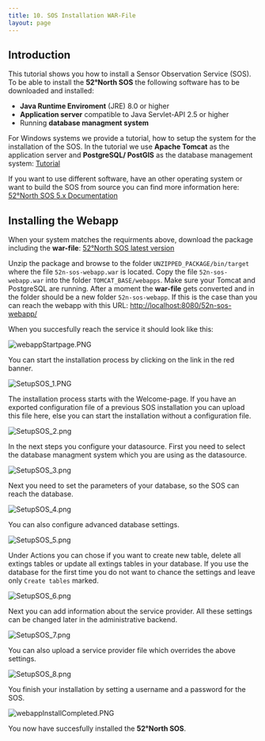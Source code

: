 ```yaml
---
title: 10. SOS Installation WAR-File
layout: page
---
```


## Introduction

This tutorial shows you how to install a Sensor Observation Service (SOS). To be able to install the
__52°North SOS__ the following software has to be downloaded and installed:

- __Java Runtime Enviroment__ (JRE) 8.0 or higher
- __Application server__ compatible to Java Servlet-API 2.5 or higher
- Running __database managment system__

For Windows systems we provide a tutorial, how to setup the system for the installation of the SOS.
In the tutorial we use __Apache Tomcat__ as the application server
and __PostgreSQL/ PostGIS__ as the database management system: [Tutorial](89_installation_requirments_for_windows.md)

If you want to use different software, have an other operating system
or want to build the SOS from source you can find more information here:
[52°North SOS 5.x Documentation](https://wiki.52north.org/SensorWeb/SensorObservationServiceVDocumentation)

## Installing the Webapp

When your system matches the requirments above, download the package including the __war-file__: [52°North SOS latest version](https://github.com/52North/SOS/releases)

Unzip the package and browse to the folder `UNZIPPED_PACKAGE/bin/target` where the file `52n-sos-webapp.war`
is located. Copy the file `52n-sos-webapp.war` into the folder `TOMCAT_BASE/webapps`. Make sure your Tomcat
and PostgreSQL are running. After a moment the __war-file__ gets converted and in the folder should be a new
folder `52n-sos-webapp`. If this is the case than you can reach the webapp with this URL:
[http://localhost:8080/52n-sos-webapp/](http://localhost:8080/52n-sos-webapp/)

When you succesfully reach the service it should look like this:

![webappStartpage.PNG](images/webappStartpage.PNG "52°North SOS Startpage")

You can start the installation process by clicking on the link in the red banner.

![SetupSOS_1.PNG](images/SetupSOS_1.PNG "52°North SOS Installation Wizard Welcome-Page")

The installation process starts with the Welcome-page. If you have an exported configuration file of
a previous SOS installation you can upload this file here, else you can start the installation without
a configuration file.

![SetupSOS_2.png](images/SetupSOS_2.png "52°North SOS Installation Wizard Datasource Configuration")

In the next steps you configure your datasource. First you need to select the database managment system
which you are using as the datasource.

![SetupSOS_3.png](images/SetupSOS_3.png "52°North SOS Installation Wizard Datasource Configuration")

Next you need to set the parameters of your database, so the SOS can reach the database.

![SetupSOS_4.png](images/SetupSOS_4.png "52°North SOS Installation Wizard Datasource Configuration")

You can also configure advanced database settings.

![SetupSOS_5.png](images/SetupSOS_5.png "52°North SOS Installation Wizard Datasource Configuration")

Under Actions you can chose if you want to create new table, delete all extings tables or update all extings tables in your database. If you use the database for the first time you do not want to chance
the settings and leave only `Create tables` marked.

![SetupSOS_6.png](images/SetupSOS_6.png "52°North SOS Installation Wizard Optional Settings")

Next you can add information about the service provider. All these settings can be changed later
in the administrative backend.

![SetupSOS_7.png](images/SetupSOS_7.png "52°North SOS Installation Wizard Optional Settings")

You can also upload a service provider file which overrides the above settings.

![SetupSOS_8.png](images/SetupSOS_8.png "52°North SOS Installation Wizard Optional Settings")

You finish your installation by setting a username and a password for the SOS.

![webappInstallCompleted.PNG](images/webappInstallCompleted.PNG "52°North SOS Startpage")

You now have succesfully installed the __52°North SOS__.
